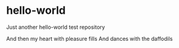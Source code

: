 # hello-world
Just another hello-world test repository

And then my heart with pleasure fills
And dances with the daffodils
